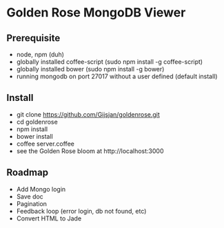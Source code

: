 # Golden Rose MongoDB Viewer

## Prerequisite
- node, npm (duh)
- globally installed coffee-script (sudo npm install -g coffee-script)
- globally installed bower (sudo npm install -g bower)
- running mongodb on port 27017 without a user defined (default install)

## Install

- git clone https://github.com/Gijsjan/goldenrose.git
- cd goldenrose
- npm install
- bower install
- coffee server.coffee
- see the Golden Rose bloom at http://localhost:3000

## Roadmap

- Add Mongo login
- Save doc
- Pagination
- Feedback loop (error login, db not found, etc)
- Convert HTML to Jade
